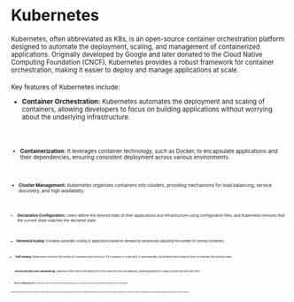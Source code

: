 # Kubernetes

<sub/>
Kubernetes, often abbreviated as K8s, is an open-source container orchestration platform designed to automate the deployment, scaling, and management of containerized applications. Originally developed by Google and later donated to the Cloud Native Computing Foundation (CNCF), Kubernetes provides a robust framework for container orchestration, making it easier to deploy and manage applications at scale. </sub>

<br/>
</br>
<sub/>
Key features of Kubernetes include: </sub>

<sub/>

* **Container Orchestration:** Kubernetes automates the deployment and scaling of containers, allowing developers to focus on building applications without worrying about the underlying infrastructure. </sub>

<br/>
</br>

<sub/>

* **Containerization:** It leverages container technology, such as Docker, to encapsulate applications and their dependencies, ensuring consistent deployment across various environments. </sub>
<br/>
</br>

<sub/>

* **Cluster Management:** Kubernetes organizes containers into clusters, providing mechanisms for load balancing, service discovery, and high availability. </sub>

<br/>
</br>

<sub/>

* **Declarative Configuration:** Users define the desired state of their applications and infrastructure using configuration files, and Kubernetes ensures that the current state matches the declared state. </sub>
<br/>
</br>

<sub/>

* **Horizontal Scaling:** It enables automatic scaling of applications based on demand by dynamically adjusting the number of running containers. </sub>
<br/>
</br>

<sub/>

* **Self-healing:** Kubernetes monitors the health of containers and services. If a container or node fails, it automatically reschedules and replaces them to maintain the desired state. </sub>
<br/>
</br>

<sub/>

* **Service Discovery and Load Balancing:** Kubernetes offers built-in mechanisms for service discovery and load balancing, allowing applications to easily communicate with each other. </sub>
<br/>
</br>

<sub/>

* **Resource Management:** It allocates resources efficiently by allowing users to specify resource requirements and limits for containers. </sub>

<br/>
</br>

<sub/>
Kubernetes has become a cornerstone of cloud-native development and is widely adopted in modern software development environments, providing a scalable and flexible solution for managing containerized applications across diverse infrastructures. </sub>


